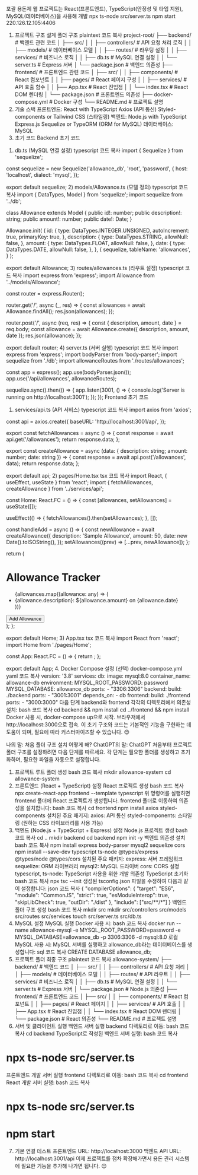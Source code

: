 포괄 용돈제 웹 프로젝트는 React(프론트엔드), TypeScript(안정성 및 타입 지원), MySQL(데이터베이스)을 사용해 개발
 npx ts-node src/server.ts
 npm start
220.126.12.105:4406
1. 프로젝트 구조 설계
폴더 구조
plaintext
코드 복사
project-root/
├── backend/               # 백엔드 관련 코드
│   ├── src/
│   │   ├── controllers/   # API 요청 처리 로직
│   │   ├── models/        # 데이터베이스 모델
│   │   ├── routes/        # 라우팅 설정
│   │   ├── services/      # 비즈니스 로직
│   │   ├── db.ts          # MySQL 연결 설정
│   │   └── server.ts      # Express 서버
│   └── package.json       # 백엔드 의존성
├── frontend/              # 프론트엔드 관련 코드
│   ├── src/
│   │   ├── components/    # React 컴포넌트
│   │   ├── pages/         # React 페이지 구성
│   │   ├── services/      # API 호출 함수
│   │   ├── App.tsx        # React 진입점
│   │   └── index.tsx      # React DOM 렌더링
│   └── package.json       # 프론트엔드 의존성
├── docker-compose.yml     # Docker 구성
└── README.md              # 프로젝트 설명
2. 기술 스택
프론트엔드:
React with TypeScript
Axios (API 통신)
Styled-components or Tailwind CSS (스타일링)
백엔드:
Node.js with TypeScript
Express.js
Sequelize or TypeORM (ORM for MySQL)
데이터베이스:
MySQL
3. 초기 코드
Backend 초기 코드
1) db.ts (MySQL 연결 설정)
typescript
코드 복사
import { Sequelize } from 'sequelize';

const sequelize = new Sequelize('allowance_db', 'root', 'password', {
  host: 'localhost',
  dialect: 'mysql',
});

export default sequelize;
2) models/Allowance.ts (모델 정의)
typescript
코드 복사
import { DataTypes, Model } from 'sequelize';
import sequelize from '../db';

class Allowance extends Model {
  public id!: number;
  public description!: string;
  public amount!: number;
  public date!: Date;
}

Allowance.init(
  {
    id: {
      type: DataTypes.INTEGER.UNSIGNED,
      autoIncrement: true,
      primaryKey: true,
    },
    description: {
      type: DataTypes.STRING,
      allowNull: false,
    },
    amount: {
      type: DataTypes.FLOAT,
      allowNull: false,
    },
    date: {
      type: DataTypes.DATE,
      allowNull: false,
    },
  },
  {
    sequelize,
    tableName: 'allowances',
  }
);

export default Allowance;
3) routes/allowances.ts (라우트 설정)
typescript
코드 복사
import express from 'express';
import Allowance from '../models/Allowance';

const router = express.Router();

router.get('/', async (_, res) => {
  const allowances = await Allowance.findAll();
  res.json(allowances);
});

router.post('/', async (req, res) => {
  const { description, amount, date } = req.body;
  const allowance = await Allowance.create({ description, amount, date });
  res.json(allowance);
});

export default router;
4) server.ts (서버 실행)
typescript
코드 복사
import express from 'express';
import bodyParser from 'body-parser';
import sequelize from './db';
import allowanceRoutes from './routes/allowances';

const app = express();
app.use(bodyParser.json());
app.use('/api/allowances', allowanceRoutes);

sequelize.sync().then(() => {
  app.listen(3001, () => {
    console.log('Server is running on http://localhost:3001');
  });
});
Frontend 초기 코드
1) services/api.ts (API 서비스)
typescript
코드 복사
import axios from 'axios';

const api = axios.create({
  baseURL: 'http://localhost:3001/api',
});

export const fetchAllowances = async () => {
  const response = await api.get('/allowances');
  return response.data;
};

export const createAllowance = async (data: { description: string; amount: number; date: string }) => {
  const response = await api.post('/allowances', data);
  return response.data;
};

export default api;
2) pages/Home.tsx
tsx
코드 복사
import React, { useEffect, useState } from 'react';
import { fetchAllowances, createAllowance } from '../services/api';

const Home: React.FC = () => {
  const [allowances, setAllowances] = useState([]);

  useEffect(() => {
    fetchAllowances().then(setAllowances);
  }, []);

  const handleAdd = async () => {
    const newAllowance = await createAllowance({
      description: 'Sample Allowance',
      amount: 50,
      date: new Date().toISOString(),
    });
    setAllowances((prev) => [...prev, newAllowance]);
  };

  return (
    <div>
      <h1>Allowance Tracker</h1>
      <ul>
        {allowances.map((allowance: any) => (
          <li key={allowance.id}>
            {allowance.description}: ${allowance.amount} on {allowance.date}
          </li>
        ))}
      </ul>
      <button onClick={handleAdd}>Add Allowance</button>
    </div>
  );
};

export default Home;
3) App.tsx
tsx
코드 복사
import React from 'react';
import Home from './pages/Home';

const App: React.FC = () => {
  return <Home />;
};

export default App;
4. Docker Compose 설정 (선택)
docker-compose.yml
yaml
코드 복사
version: '3.8'
services:
  db:
    image: mysql:8.0
    container_name: allowance-db
    environment:
      MYSQL_ROOT_PASSWORD: password
      MYSQL_DATABASE: allowance_db
    ports:
      - "3306:3306"
  backend:
    build: ./backend
    ports:
      - "3001:3001"
    depends_on:
      - db
  frontend:
    build: ./frontend
    ports:
      - "3000:3000"
다음 단계
backend와 frontend 각각의 디렉토리에서 의존성 설치:
bash
코드 복사
cd backend && npm install
cd ../frontend && npm install
Docker 사용 시, docker-compose up으로 시작.
브라우저에서 http://localhost:3000으로 접속.
이 초기 구조와 코드는 기본적인 기능을 구현하는 데 도움이 되며, 필요에 따라 커스터마이즈할 수 있습니다. 😊






나의 말:
처음 폴더 구조 설치 어떻게 해?
ChatGPT의 말:
ChatGPT
처음부터 프로젝트 폴더 구조를 설정하려면 다음 단계를 따르세요. 각 단계는 필요한 폴더를 생성하고 초기화하며, 필요한 파일을 자동으로 설정합니다.

1. 프로젝트 루트 폴더 생성
bash
코드 복사
mkdir allowance-system
cd allowance-system
2. 프론트엔드 (React + TypeScript) 설정
React 프로젝트 생성
bash
코드 복사
npx create-react-app frontend --template typescript
위 명령어를 실행하면 frontend 폴더에 React 프로젝트가 생성됩니다.
frontend 폴더로 이동하여 의존성을 설치합니다:
bash
코드 복사
cd frontend
npm install axios styled-components
설치된 주요 패키지:
axios: API 통신
styled-components: 스타일링 (원하는 CSS 라이브러리를 사용 가능)
3. 백엔드 (Node.js + TypeScript + Express) 설정
Node.js 프로젝트 생성
bash
코드 복사
cd ..
mkdir backend
cd backend
npm init -y
백엔드 의존성 설치
bash
코드 복사
npm install express body-parser mysql2 sequelize cors
npm install --save-dev typescript ts-node @types/express @types/node @types/cors
설치된 주요 패키지:
express: 서버 프레임워크
sequelize: ORM 라이브러리
mysql2: MySQL 드라이버
cors: CORS 설정
typescript, ts-node: TypeScript 사용을 위한 개발 의존성
TypeScript 초기화
bash
코드 복사
npx tsc --init
생성된 tsconfig.json 파일을 수정하여 다음과 같이 설정합니다:
json
코드 복사
{
  "compilerOptions": {
    "target": "ES6",
    "module": "CommonJS",
    "strict": true,
    "esModuleInterop": true,
    "skipLibCheck": true,
    "outDir": "./dist"
  },
  "include": ["src/**/*"]
}
백엔드 폴더 구조 생성
bash
코드 복사
mkdir src
mkdir src/controllers src/models src/routes src/services
touch src/server.ts src/db.ts
4. MySQL 설정
MySQL 실행
Docker 사용 시:
bash
코드 복사
docker run --name allowance-mysql -e MYSQL_ROOT_PASSWORD=password -e MYSQL_DATABASE=allowance_db -p 3306:3306 -d mysql:8.0
로컬 MySQL 사용 시: MySQL 서버를 실행하고 allowance_db라는 데이터베이스를 생성합니다:
sql
코드 복사
CREATE DATABASE allowance_db;
5. 프로젝트 폴더 최종 구조
plaintext
코드 복사
allowance-system/
├── backend/               # 백엔드 코드
│   ├── src/
│   │   ├── controllers/   # API 요청 처리
│   │   ├── models/        # 데이터베이스 모델
│   │   ├── routes/        # API 라우트
│   │   ├── services/      # 비즈니스 로직
│   │   ├── db.ts          # MySQL 연결 설정
│   │   └── server.ts      # Express 서버
│   └── package.json       # Node.js 의존성
├── frontend/              # 프론트엔드 코드
│   ├── src/
│   │   ├── components/    # React 컴포넌트
│   │   ├── pages/         # React 페이지
│   │   ├── services/      # API 호출
│   │   ├── App.tsx        # React 진입점
│   │   └── index.tsx      # React DOM 렌더링
│   └── package.json       # React 의존성
└── README.md              # 프로젝트 설명
6. 서버 및 클라이언트 실행
백엔드 서버 실행
backend 디렉토리로 이동:
bash
코드 복사
cd backend
TypeScript로 작성된 백엔드 서버 실행:
bash
코드 복사
# npx ts-node src/server.ts
프론트엔드 개발 서버 실행
frontend 디렉토리로 이동:
bash
코드 복사
cd frontend
React 개발 서버 실행:
bash
코드 복사
# npx ts-node src/server.ts
# npm start
7. 기본 연결 테스트
프론트엔드 URL: http://localhost:3000
백엔드 API URL: http://localhost:3001/api
이제 프로젝트를 점차 확장해가면서 용돈 관리 시스템에 필요한 기능을 추가해 나가면 됩니다. 😊